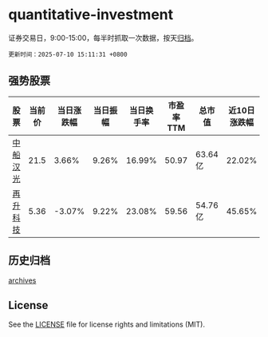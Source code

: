 # quantitative-investment

证券交易日，9:00-15:00，每半时抓取一次数据，按天[归档](archives)。

`更新时间：2025-07-10 15:11:31 +0800`

## 强势股票

|股票|当前价|当日涨跌幅|当日振幅|当日换手率|市盈率TTM|总市值|近10日涨跌幅|
|----|----|----|----|----|----|----|----|
|[中船汉光](https://xueqiu.com/S/SZ300847)|21.5|3.66%|9.26%|16.99%|50.97|63.64亿|22.02%|
|[再升科技](https://xueqiu.com/S/SH603601)|5.36|-3.07%|9.22%|23.08%|59.56|54.76亿|45.65%|

## 历史归档

[archives](archives)

## License

See the [LICENSE](LICENSE) file for license rights and limitations (MIT).